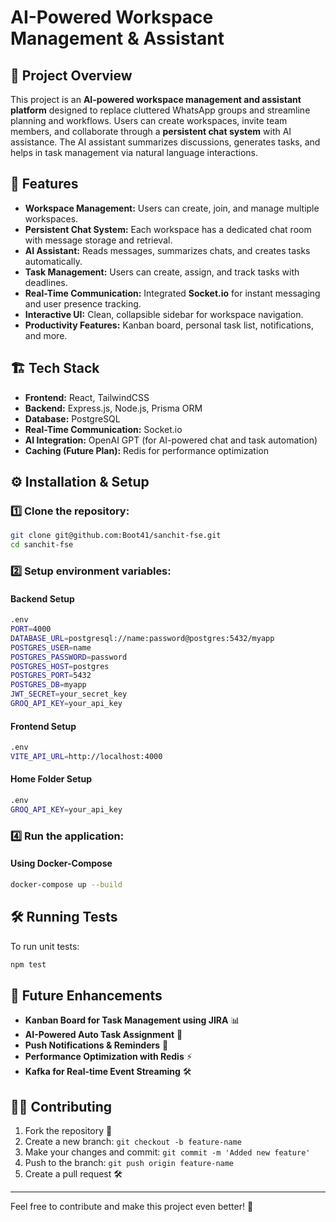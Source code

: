 # AI-Powered Workspace Management & Assistant

## 📌 Project Overview

This project is an **AI-powered workspace management and assistant platform** designed to replace cluttered WhatsApp groups and streamline planning and workflows. Users can create workspaces, invite team members, and collaborate through a **persistent chat system** with AI assistance. The AI assistant summarizes discussions, generates tasks, and helps in task management via natural language interactions.

## 🚀 Features

- **Workspace Management:** Users can create, join, and manage multiple workspaces.
- **Persistent Chat System:** Each workspace has a dedicated chat room with message storage and retrieval.
- **AI Assistant:** Reads messages, summarizes chats, and creates tasks automatically.
- **Task Management:** Users can create, assign, and track tasks with deadlines.
- **Real-Time Communication:** Integrated **Socket.io** for instant messaging and user presence tracking.
- **Interactive UI:** Clean, collapsible sidebar for workspace navigation.
- **Productivity Features:** Kanban board, personal task list, notifications, and more.

## 🏗️ Tech Stack

- **Frontend:** React, TailwindCSS
- **Backend:** Express.js, Node.js, Prisma ORM
- **Database:** PostgreSQL
- **Real-Time Communication:** Socket.io
- **AI Integration:** OpenAI GPT (for AI-powered chat and task automation)
- **Caching (Future Plan):** Redis for performance optimization

## ⚙️ Installation & Setup

### 1️⃣ Clone the repository:

```sh
git clone git@github.com:Boot41/sanchit-fse.git
cd sanchit-fse
```

### 2️⃣ Setup environment variables:

#### Backend Setup

```sh
.env
PORT=4000
DATABASE_URL=postgresql://name:password@postgres:5432/myapp
POSTGRES_USER=name
POSTGRES_PASSWORD=password
POSTGRES_HOST=postgres
POSTGRES_PORT=5432
POSTGRES_DB=myapp
JWT_SECRET=your_secret_key
GROQ_API_KEY=your_api_key
```

#### Frontend Setup

```sh
.env
VITE_API_URL=http://localhost:4000
```
#### Home Folder Setup

```sh
.env
GROQ_API_KEY=your_api_key
```




### 4️⃣ Run the application:

#### Using Docker-Compose

```sh
docker-compose up --build
```


## 🛠️ Running Tests

To run unit tests:

```sh
npm test
```


## 🎯 Future Enhancements

- **Kanban Board for Task Management using JIRA** 📊
- **AI-Powered Auto Task Assignment** 🤖
- **Push Notifications & Reminders** 🔔
- **Performance Optimization with Redis** ⚡
- **Kafka for Real-time Event Streaming** 🛠️

## 👨‍💻 Contributing

1. Fork the repository 🍴
2. Create a new branch: `git checkout -b feature-name`
3. Make your changes and commit: `git commit -m 'Added new feature'`
4. Push to the branch: `git push origin feature-name`
5. Create a pull request 🛠️

---

Feel free to contribute and make this project even better! 🚀

